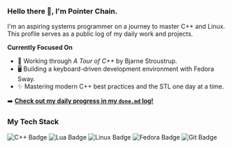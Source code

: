 ### Hello there 👋, I'm Pointer Chain.

I'm an aspiring systems programmer on a journey to master C++ and Linux.
This profile serves as a public log of my daily work and projects.

**Currently Focused On**
* 📖 Working through *A Tour of C++* by Bjarne Stroustrup.
* 🖥️ Building a keyboard-driven development environment with Fedora Sway.
* ✨ Mastering modern C++ best practices and the STL one day at a time.

➡️ **[Check out my daily progress in my `done.md` log!](https://github.com/pointerchain/my-cpp-journey/blob/main/done.md)**

### My Tech Stack
<p align="left">
  <img src="https://img.shields.io/badge/C++-00599C?style=for-the-badge&logo=cplusplus&logoColor=white" alt="C++ Badge"/>
  <img src="https://img.shields.io/badge/Lua-2C2D72?style=for-the-badge&logo=lua&logoColor=white" alt="Lua Badge"/>
  <img src="https://img.shields.io/badge/Linux-FCC624?style=for-the-badge&logo=linux&logoColor=black" alt="Linux Badge"/>
  <img src="https://img.shields.io/badge/Fedora-51A2DA?style=for-the-badge&logo=fedora&logoColor=white" alt="Fedora Badge"/>
  <img src="https://img.shields.io/badge/Git-F05032?style=for-the-badge&logo=git&logoColor=white" alt="Git Badge"/>
</p>
